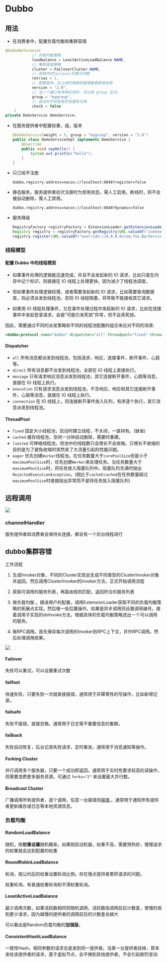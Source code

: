 # Dubbo

## 用法

- 在消费者中，配置负载均衡和集群容错

```java
@DubboReference(
            // 负载均衡策略
            loadbalance = LeastActiveLoadBalance.NAME,
            // 集群容错策略
            cluster = FailoverCluster.NAME,
            // 容错中的failover的重试次数
            retries = 1,
            // 配置版本，在上线时做服务器增量更新很有用
            version = "2.0",
            // 当一个接口有多种实现时，可以用 group 区分。
            group = "mygroup",
            // 启动时不检查是否有服务可用
            check = false
    )
private DemoService demoService;
```

- 在服务提供者中配置权重，组，版本

  ```java
  @DubboService(weight = 5, group = "mygroup", version = "2.0")
  public class DemoServiceImpl implements DemoService {
      @Override
      public void sayHello() {
          System.out.println("hello");
      }
  }
  
  ```

  

- 只订阅不注册

  ```dubbo.registry.address=nacos://localhost:8848?register=false```

- 静态服务，服务提供者初次注册时为禁用状态，需人工启用。断线时，将不会被自动删除，需人工禁用。

  `dubbo.registry.address=nacos://localhost:8848?dynamic=false`
  
- 服务降级

  ```java
  RegistryFactory registryFactory = ExtensionLoader.getExtensionLoader(RegistryFactory.class).getAdaptiveExtension();
  Registry registry = registryFactory.getRegistry(URL.valueOf("zookeeper://10.20.153.10:2181"));
  registry.register(URL.valueOf("override://0.0.0.0/com.foo.BarService?category=configurators&dynamic=false&application=foo&mock=force:return+null"));
  ```

  

### 线程模型

#### 配置 Dubbo 中的线程模型

- 如果事件处理的逻辑能迅速完成，并且不会发起新的 IO 请求，比如只是在内存中记个标识，则直接在 IO 线程上处理更快，因为减少了线程池调度。

- 但如果事件处理逻辑较慢，或者需要发起新的 IO 请求，比如需要查询数据库，则必须派发到线程池，否则 IO 线程阻塞，将导致不能接收其它请求。

- 如果用 IO 线程处理事件，又在事件处理过程中发起新的 IO 请求，比如在连接事件中发起登录请求，会报“可能引发死锁”异常，但不会真死锁。

因此，需要通过不同的派发策略和不同的线程池配置的组合来应对不同的场景:

```xml
<dubbo:protocol name="dubbo" dispatcher="all" threadpool="fixed" threads="100" />
```

#### Dispatcher

- `all` 所有消息都派发到线程池，包括请求，响应，连接事件，断开事件，心跳等。
- `direct` 所有消息都不派发到线程池，全部在 IO 线程上直接执行。
- `message` 只有请求响应消息派发到线程池，其它连接断开事件，心跳等消息，直接在 IO 线程上执行。
- `execution` 只有请求消息派发到线程池，不含响应，响应和其它连接断开事件，心跳等消息，直接在 IO 线程上执行。
- `connection` 在 IO 线程上，将连接断开事件放入队列，有序逐个执行，其它消息派发到线程池。

#### ThreadPool

- `fixed` 固定大小线程池，启动时建立线程，不关闭，一直持有。(缺省)
- `cached` 缓存线程池，空闲一分钟自动删除，需要时重建。
- `limited` 可伸缩线程池，但池中的线程数只会增长不会收缩。只增长不收缩的目的是为了避免收缩时突然来了大流量引起的性能问题。
- `eager` 优先创建`Worker`线程池。在任务数量大于`corePoolSize`但是小于`maximumPoolSize`时，优先创建`Worker`来处理任务。当任务数量大于`maximumPoolSize`时，将任务放入阻塞队列中。阻塞队列充满时抛出`RejectedExecutionException`。(相比于`cached`:`cached`在任务数量超过`maximumPoolSize`时直接抛出异常而不是将任务放入阻塞队列)



## 远程调用

![](https://cdn.clinan.xyz/dubbo-invoke.png)





### channelHandler



服务提供者和消费者会保持长连接，都会有一个后台线程进行



## dubbo集群容错

工作流程

1. 生成Invoker对象，不同的Cluster实现会生成不同类型的ClusterInvoker对象并返回。然后调用ClusterInvoker的invoker方法，正式开始调用流程

2. 获取可调用的服务列表，再路由规则匹配，返回符合的服务列表

3. 做负载均衡 。跟进用户的配置，调用ExtensionLoader获取不同的负载均衡策略的拓展点实现。然后做一些后置操作。如果是异步调用则设置调用编号。接着调用子实现的doInvoke方法，根据具体的负载均衡策略选出一个可以调用的服务。

4. 做RPC调用。首先保存每次调用的Invoker到RPC上下文，并作RPC调用。然后处理调用结果。

   

![](https://cdn.clinan.xyz/dubbo-cluster.png)



#### Failover

失败可以重试，可以设置重试次数



#### failfast

快速失败，只要失败一次就直接报错，通常用于非幂等性的写操作，比如新增记录。



#### failsafe

失败不报错，直接忽略。通常用于日志等不重要信息的集群。



#### failback

失败自动恢复，后台记录失败请求，定时重发。通常用于消息通知等操作。



#### Forking Cluster

并行调用多个服务器，只要一个成功即返回。通常用于实时性要求较高的读操作，但需要浪费更多服务资源。可通过 `forks="2"` 来设置最大并行数。

#### Broadcast Cluster

广播调用所有提供者，逐个调用，任意一台报错则[报错 ](http://dubbo.io/books/dubbo-user-book/demos/fault-tolerent-strategy.html#fn_2)。通常用于通知所有提供者更新缓存或日志等本地资源信息。

 



### 负载均衡

#### RandomLoadBalance

随机，按**权重设置**随机概率。如果刚启动机器，权重不高，需要预热好，慢慢请求的权重就会达到配置的权重

#### RoundRobinLoadBalance

轮询，按公约后的权重设置轮询比例。存在慢点提供者累积请求的问题。

权重轮询，有普通权重轮询和平滑权重轮询。

#### LeastActiveLoadBalance

最少调用次数，如果活跃数相同则随机调用，活跃数指调用前后计数差，使慢的收到更少请求，因为越慢的提供者的调用前后的计数差会越大

可以看出是Random负载均衡的**加强版**，

#### ConsistentHashLoadBalance

一致性Hash，相同参数的请求总是发到同一提供者。当某一台提供者挂掉，原本发给该提供者的请求，基于虚拟节点，会平摊到其他提供者，不会引起剧烈变动

